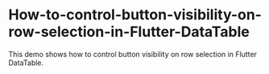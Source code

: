 # How-to-control-button-visibility-on-row-selection-in-Flutter-DataTable
This demo shows how to control button visibility on row selection in Flutter DataTable.
